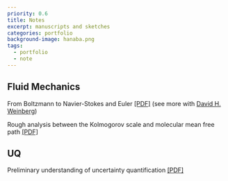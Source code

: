 ```yaml
---
priority: 0.6
title: Notes
excerpt: manuscripts and sketches
categories: portfolio
background-image: hanaba.png
tags:
  - portfolio
  - note
---
```


## Fluid Mechanics

From Boltzmann to Navier-Stokes and Euler [[PDF]](https://tbxiao.github.io/documents//boltzmann-ns.pdf) (see more with [David H. Weinberg](http://www.astronomy.ohio-state.edu/~dhw/))

Rough analysis between the Kolmogorov scale and molecular mean free path [[PDF]](https://tbxiao.github.io/documents//kolmogorov-mfp.pdf)

## UQ

Preliminary understanding of uncertainty quantification [[PDF]](https://tbxiao.github.io/documents//understand-uq.pdf)